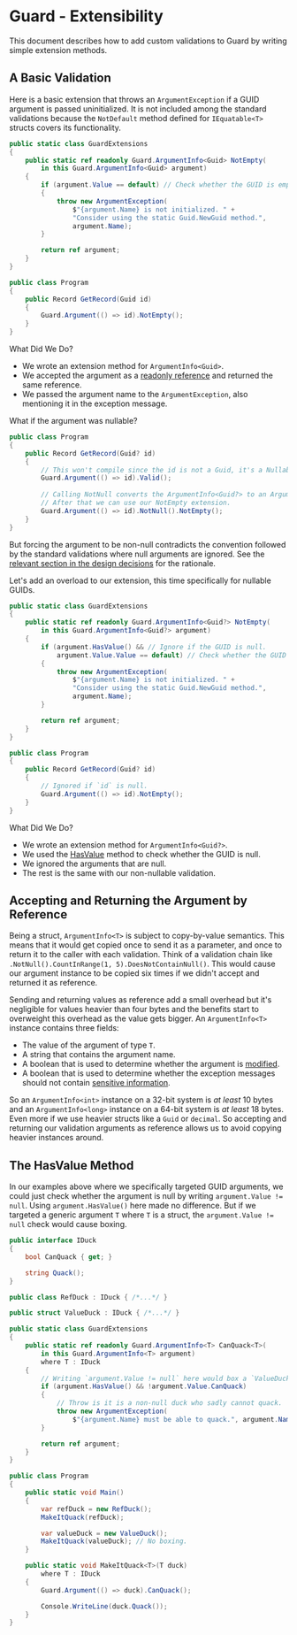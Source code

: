 # Guard - Extensibility

This document describes how to add custom validations to Guard by writing simple extension methods.

## A Basic Validation

Here is a basic extension that throws an `ArgumentException` if a GUID argument is passed
uninitialized. It is not included among the standard validations because the `NotDefault` method
defined for `IEquatable<T>` structs covers its functionality.

```c#
public static class GuardExtensions
{
    public static ref readonly Guard.ArgumentInfo<Guid> NotEmpty(
        in this Guard.ArgumentInfo<Guid> argument)
    {
        if (argument.Value == default) // Check whether the GUID is empty.
        {
            throw new ArgumentException(
                $"{argument.Name} is not initialized. " +
                "Consider using the static Guid.NewGuid method.",
                argument.Name);
        }

        return ref argument;
    }
}

public class Program
{
    public Record GetRecord(Guid id)
    {
        Guard.Argument(() => id).NotEmpty();
    }
}
```

What Did We Do?

* We wrote an extension method for `ArgumentInfo<Guid>`.
* We accepted the argument as a [readonly reference](#accepting-and-returning-the-argument-by-reference)
  and returned the same reference.
* We passed the argument name to the `ArgumentException`, also mentioning it in the exception message.

What if the argument was nullable?

```c#
public class Program
{
    public Record GetRecord(Guid? id)
    {
        // This won't compile since the id is not a Guid, it's a Nullable<Guid>.
        Guard.Argument(() => id).Valid();
    
        // Calling NotNull converts the ArgumentInfo<Guid?> to an ArgumentInfo<Guid>.
        // After that we can use our NotEmpty extension.
        Guard.Argument(() => id).NotNull().NotEmpty();
    }
}
```

But forcing the argument to be non-null contradicts the convention followed by the standard
validations where null arguments are ignored. See the [relevant section in the design decisions][1]
for the rationale.

Let's add an overload to our extension, this time specifically for nullable GUIDs.

```c#
public static class GuardExtensions
{
    public static ref readonly Guard.ArgumentInfo<Guid?> NotEmpty(
        in this Guard.ArgumentInfo<Guid?> argument)
    {
        if (argument.HasValue() && // Ignore if the GUID is null.
            argument.Value.Value == default) // Check whether the GUID is empty.
        {
            throw new ArgumentException(
                $"{argument.Name} is not initialized. " +
                "Consider using the static Guid.NewGuid method.",
                argument.Name);
        }

        return ref argument;
    }
}

public class Program
{
    public Record GetRecord(Guid? id)
    {
        // Ignored if `id` is null.
        Guard.Argument(() => id).NotEmpty();
    }
}
```

What Did We Do?

* We wrote an extension method for `ArgumentInfo<Guid?>`.
* We used the [HasValue](#the-hasvalue-method) method to check whether the GUID is null.
* We ignored the arguments that are null.
* The rest is the same with our non-nullable validation.

## Accepting and Returning the Argument by Reference

Being a struct, `ArgumentInfo<T>` is subject to copy-by-value semantics. This means that it would
get copied once to send it as a parameter, and once to return it to the caller with each validation.
Think of a validation chain like `.NotNull().CountInRange(1, 5).DoesNotContainNull()`.
This would cause our argument instance to be copied six times if we didn't accept and returned
it as reference.

Sending and returning values as reference add a small overhead but it's negligible for values
heavier than four bytes and the benefits start to overweight this overhead as the value gets bigger.
An `ArgumentInfo<T>` instance contains three fields:
* The value of the argument of type `T`.
* A string that contains the argument name.
* A boolean that is used to determine whether the argument is [modified][2].
* A boolean that is used to determine whether the exception messages should not contain [sensitive
  information][3].

So an `ArgumentInfo<int>` instance on a 32-bit system is _at least_ 10 bytes and an
`ArgumentInfo<long>` instance on a 64-bit system is _at least_ 18 bytes. Even more if we use heavier
structs like a `Guid` or `decimal`. So accepting and returning our validation arguments as reference
allows us to avoid copying heavier instances around.

## The HasValue Method

In our examples above where we specifically targeted GUID arguments, we could just check whether the
argument is null by writing `argument.Value != null`.  Using `argument.HasValue()` here made no
difference. But if we targeted a generic argument `T` where `T` is a struct, the `argument.Value != null` check
would cause boxing.

```c#
public interface IDuck
{
    bool CanQuack { get; }

    string Quack();
}

public class RefDuck : IDuck { /*...*/ }

public struct ValueDuck : IDuck { /*...*/ }

public static class GuardExtensions
{
    public static ref readonly Guard.ArgumentInfo<T> CanQuack<T>(
        in this Guard.ArgumentInfo<T> argument)
        where T : IDuck
    {
        // Writing `argument.Value != null` here would box a `ValueDuck`.
        if (argument.HasValue() && !argument.Value.CanQuack)
        {
            // Throw is it is a non-null duck who sadly cannot quack.
            throw new ArgumentException(
                $"{argument.Name} must be able to quack.", argument.Name);
        }

        return ref argument;
    }
}

public class Program
{
    public static void Main()
    {
        var refDuck = new RefDuck();
        MakeItQuack(refDuck);

        var valueDuck = new ValueDuck();
        MakeItQuack(valueDuck); // No boxing.
    }

    public static void MakeItQuack<T>(T duck)
        where T : IDuck
    {
        Guard.Argument(() => duck).CanQuack();

        Console.WriteLine(duck.Quack());
    }
}
```

[1]: design-decisions.md#optional-preconditions
[2]: design-decisions.md#modifying-arguments
[3]: design-decisions.md#secure-arguments
